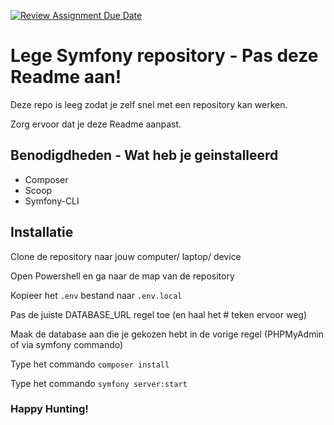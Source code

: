 [![Review Assignment Due Date](https://classroom.github.com/assets/deadline-readme-button-22041afd0340ce965d47ae6ef1cefeee28c7c493a6346c4f15d667ab976d596c.svg)](https://classroom.github.com/a/SI5TYiQ2)
# Lege Symfony repository - Pas deze Readme aan!

Deze repo is leeg zodat je zelf snel met een repository kan werken. 

Zorg ervoor dat je deze Readme aanpast.

## Benodigdheden - Wat heb je geinstalleerd
* Composer
* Scoop
* Symfony-CLI

## Installatie
Clone de repository naar jouw computer/ laptop/ device

Open Powershell en ga naar de map van de repository

Kopieer het ```.env``` bestand naar ```.env.local```

Pas de juiste DATABASE_URL regel toe (en haal het # teken ervoor weg)

Maak de database aan die je gekozen hebt in de vorige regel (PHPMyAdmin of via symfony commando)

Type het commando ``composer install``

Type het commando ``symfony server:start``

### Happy Hunting!
